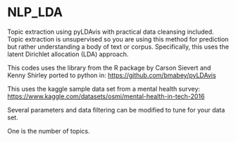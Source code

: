 # NLP_LDA

Topic extraction using pyLDAvis with practical data cleansing included. Topic extraction is unsupervised so you are using this method for prediction but rather understanding a body of text or corpus. Specifically, this uses the latent Dirichlet allocation (LDA) approach.

This codes uses the library from the R package by Carson Sievert and Kenny Shirley ported to python in: https://github.com/bmabey/pyLDAvis

This uses the kaggle sample data set from a mental health survey: https://www.kaggle.com/datasets/osmi/mental-health-in-tech-2016

Several parameters and data filtering can be modified to tune for your data set.

One is the number of topics.

